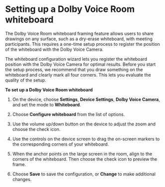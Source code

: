# Setting up a Dolby Voice Room whiteboard<a name="setup-whiteboard"></a>

The Dolby Voice Room whiteboard framing feature allows users to share drawings on any surface, such as a dry\-erase whiteboard, with meeting participants\. This requires a one\-time setup process to register the position of the whiteboard with the Dolby Voice Camera\.

The whiteboard configuration wizard lets you register the whiteboard position with the Dolby Voice Camera for optimal results\. Before you start the setup process, we recommend that you draw something on the whiteboard and clearly mark all four corners\. This lets you evaluate the quality of the setup\.

**To set up a Dolby Voice Room whiteboard**

1. On the device, choose **Settings**, **Device Settings**, **Dolby Voice Camera**, and set the mode to **Whiteboard**\.

1. Choose **Configure whiteboard** from the list of options\.

1. Use the volume up/down button on the device to adjust the zoom and choose the check icon\.

1. Use the controls on the device screen to drag the on\-screen markers to the corresponding corners of your whiteboard\.

1. When the anchor points on the large screen in the room, align to the corners of the whiteboard\. Then choose the check icon to preview the frame\.

1. Choose **Save** to save the configuration, or **Change** to make additional changes\.